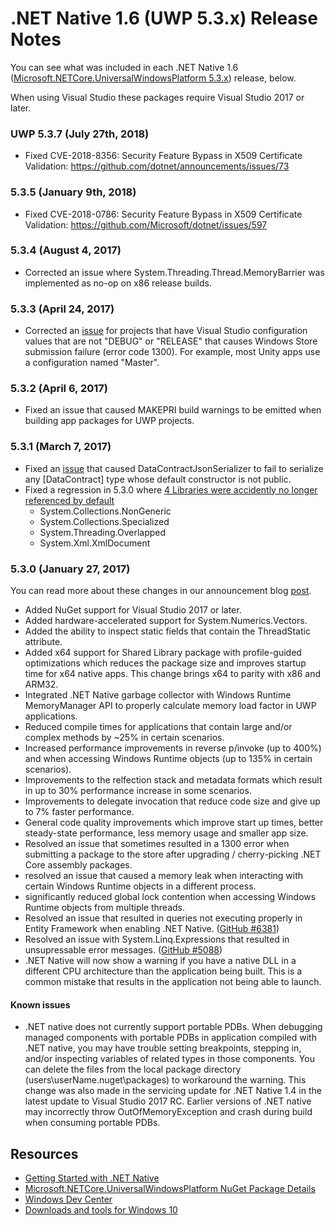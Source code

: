 # .NET Native 1.6 (UWP 5.3.x) Release Notes

You can see what was included in each .NET Native 1.6 ([Microsoft.NETCore.UniversalWindowsPlatform 5.3.x](https://www.nuget.org/packages/Microsoft.NETCore.UniversalWindowsPlatform)) release, below.

When using Visual Studio these packages require Visual Studio 2017 or later.

### UWP 5.3.7 (July 27th, 2018)
- Fixed CVE-2018-8356: Security Feature Bypass in X509 Certificate Validation: https://github.com/dotnet/announcements/issues/73

### 5.3.5 (January 9th, 2018)
- Fixed CVE-2018-0786: Security Feature Bypass in X509 Certificate Validation: https://github.com/Microsoft/dotnet/issues/597

### 5.3.4 (August 4, 2017)
- Corrected an issue where System.Threading.Thread.MemoryBarrier was implemented as no-op on x86 release builds.

### 5.3.3 (April 24, 2017)
- Corrected an [issue](http://stackoverflow.com/questions/43530071/how-to-fix-app-submission-error-of-1300) for projects that have Visual Studio configuration values that are not "DEBUG" or "RELEASE" that causes Windows Store submission failure (error code 1300). For example, most Unity apps use a configuration named "Master". 

### 5.3.2 (April 6, 2017)
- Fixed an issue that caused MAKEPRI build warnings to be emitted when building app packages for UWP projects.

### 5.3.1 (March 7, 2017)
- Fixed an [issue](https://github.com/dotnet/corefx/issues/10374) that caused DataContractJsonSerializer to fail to serialize any [DataContract] type whose default constructor is not public.
- Fixed a regression in 5.3.0 where [4 Libraries were accidently no longer referenced by default](https://github.com/dotnet/corefx/issues/10338)
    - System.Collections.NonGeneric
    - System.Collections.Specialized
    - System.Threading.Overlapped
    - System.Xml.XmlDocument

### 5.3.0 (January 27, 2017)
You can read more about these changes in our announcement blog [post](https://blogs.msdn.microsoft.com/dotnet/2017/01/30/announcing-net-core-net-native-and-nuget-updates-in-vs-2017-rc/).

- Added NuGet support for Visual Studio 2017 or later.
- Added hardware-accelerated support for System.Numerics.Vectors. 
- Added the ability to inspect static fields that contain the ThreadStatic attribute.
- Added x64 support for Shared Library package with profile-guided optimizations which reduces the package size and improves startup time for x64 native apps. This change brings x64 to parity with x86 and ARM32.
- Integrated .NET Native garbage collector with Windows Runtime MemoryManager API to properly calculate memory load factor in UWP applications.
- Reduced compile times for applications that contain large and/or complex methods by ~25% in certain scenarios.
- Increased performance improvements in reverse p/invoke (up to 400%) and when accessing Windows Runtime objects (up to 135% in certain scenarios).
- Improvements to the relfection stack and metadata formats which result in up to 30% performance increase in some scenarios.
- Improvements to delegate invocation that reduce code size and give up to 7% faster performance.
- General code quality improvements which improve start up times, better steady-state performance, less memory usage and smaller app size.
- Resolved an issue that sometimes resulted in a 1300 error when submitting a package to the store after upgrading / cherry-picking .NET Core assembly packages.
- resolved an issue that caused a memory leak when interacting with certain Windows Runtime objects in a different process.
- significantly reduced global lock contention when accessing Windows Runtime objects from multiple threads.
- Resolved an issue that resulted in queries not executing properly in Entity Framework when enabling .NET Native. ([GitHub #6381](https://github.com/aspnet/EntityFramework/issues/6381))
- Resolved an issue with System.Linq.Expressions that resulted in unsupressable error messages. ([GitHub #5088](https://github.com/dotnet/corefx/issues/5088))
- .NET Native will now show a warning if you have a native DLL in a different CPU architecture than the application being built. This is a common mistake that results in the application not being able to launch.

#### Known issues

- .NET native does not currently support portable PDBs. When debugging managed components with portable PDBs in application compiled with .NET native, you may have trouble setting breakpoints, stepping in, and/or inspecting variables of related types in those components. You can delete the files from the local package directory (users\userName.nuget\packages) to workaround the warning. This change was also made in the servicing update for .NET Native 1.4 in the latest update to Visual Studio 2017 RC. Earlier versions of .NET native may incorrectly throw OutOfMemoryException and crash during build when consuming portable PDBs.

## Resources

- [Getting Started with .NET Native](https://docs.microsoft.com/en-us/dotnet/framework/net-native/getting-started-with-net-native)
- [Microsoft.NETCore.UniversalWindowsPlatform NuGet Package Details](https://www.nuget.org/packages/Microsoft.NETCore.UniversalWindowsPlatform)
- [Windows Dev Center](https://developer.microsoft.com/en-us/windows/apps/getstarted)
- [Downloads and tools for Windows 10](https://developer.microsoft.com/en-us/windows/downloads)

